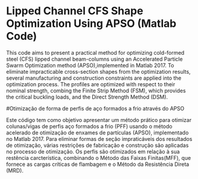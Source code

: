 # Lipped Channel CFS Shape Optimization Using APSO (Matlab Code)

This code aims to present a practical method for optimizing cold-formed steel (CFS) lipped channel beam-columns using an Accelerated Particle Swarm Optimization method (APSO),implemented in Matlab 2017. To eliminate impracticable cross-section shapes from the optimization results, several manufacturing and construction constraints are applied into the optimization process. The profiles are optimized with respect to their nominal strength, combing the Finite Strip Method (FSM), which provides the critical buckling loads, and the Direct Strength Method (DSM).

#Otimização de forma de perfis de aço formados a frio através do APSO 

Este código tem como objetivo apresentar um método prático para otimizar colunas/vigas de perfis aço formados a frio (PFF) usando o método acelerado de otimização de enxames de partículas (APSO), implementado no Matlab 2017. Para eliminar formas de seção impraticáveis dos resultados de otimização, várias restrições de fabricação e construção são aplicadas no processo de otimização. Os perfis são otimizados em relação à sua restência carcterística, combinando o Método das Faixas Finitas(MFF), que fornece as cargas críticas de flambagem e o Método da Resistência Direta (MRD).
